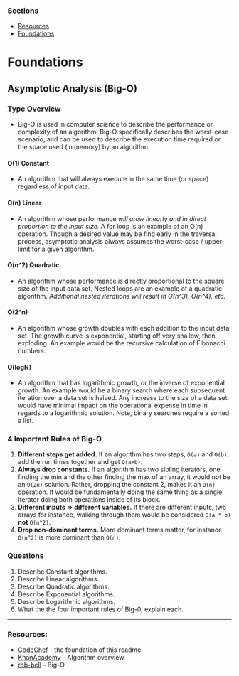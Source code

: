 ### Sections

- [Resources](#resources)
- [Foundations](#foundations)

# Foundations

[](#foundations)

## Asymptotic Analysis (Big-O)

### Type Overview

- Big-O is used in computer science to describe the performance or complexity of an algorithm. Big-O specifically describes the worst-case scenario, and can be used to describe the execution time required or the space used (in memory) by an algorithm.

#### O(1) Constant

- An algorithm that will always execute in the same time (or space) regardless of input data.

#### O(n) Linear

- An algorithm whose performance _will grow linearly and in direct proportion to the input size._ A for loop is an example of an O(n) operation. Though a desired value may be find early in the traversal process, asymptotic analysis always assumes the worst-case / upper-limit for a given algorithm.

#### O(n^2) Quadratic

- An algorithm whose performance is directly proportional to the square size of the input data set. Nested loops are an example of a quadratic algorithm. _Additional nested iterations will result in O(n^3), O(n^4), etc._

#### O(2^n)

- An algorithm whose growth doubles with each addition to the input data set. The growth curve is exponential, starting off very shallow, then exploding. An example would be the recursive calculation of Fibonacci numbers.

#### O(logN)

- An algorithm that has logarithmic growth, or the inverse of exponential growth. An example would be a binary search where each subsequent iteration over a data set is halved. Any increase to the size of a data set would have minimal impact on the operational expense in time in regards to a logarithmic solution. Note, binary searches require a sorted a list.

### 4 Important Rules of Big-O

1. **Different steps get added.** If an algorithm has two steps, `O(a)` and `O(b)`, add the run times together and get `O(a+b)`.
2. **Always drop constants.** If an algorithm has two sibling iterators, one finding the min and the other finding the max of an array, it would not be an `O(2n)` solution. Rather, dropping the constant 2, makes it an `O(n)` operation. It would be fundamentally doing the same thing as a single iterator doing both operations inside of its block.
3. **Different inputs => different variables.** If there are different inputs, two arrays for instance, walking through them would be considered `O(a * b)` **not** `O(n^2)`.
4. **Drop non-dominant terms.** More dominant terms matter, for instance `O(n^2)` is more dominant than `O(n)`.

### Questions

1. Describe Constant algorithms.
2. Describe Linear algorithms.
3. Describe Quadratic algorithms.
4. Describe Exponential algorithms.
5. Describe Logarithmic algorithms.
6. What the the four important rules of Big-0, explain each.

---

### Resources:

[](#resources)

- [CodeChef](https://www.codechef.com/certification/data-structures-and-algorithms/prepare#foundation) - the foundation of this readme.
- [KhanAcademy](https://www.khanacademy.org/computing/computer-science/algorithms#intro-to-algorithms) - Algorithm overview.
- [rob-bell](https://rob-bell.net/2009/06/a-beginners-guide-to-big-o-notation/) - Big-O
